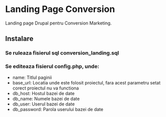 # Landing Page Conversion
Landing page Drupal pentru Conversion Marketing.

## Instalare
### Se ruleaza fisierul sql conversion_landing.sql
### Se editeaza fisierul config.php, unde:

* name: Titlul paginii
* base_url: Locatia unde este folosit proiectul, fara acest parametru setat corect proiectul nu va functiona
* db_host: Hostul bazei de date
* db_name: Numele bazei de date
* db_user: Userul bazei de date
* db_password: Parola userului bazei de date
